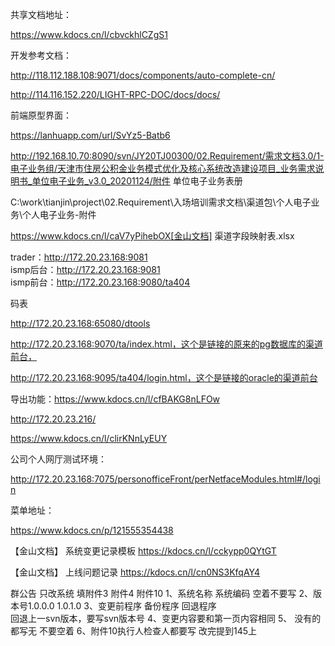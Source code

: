 共享文档地址：

https://www.kdocs.cn/l/cbvckhlCZgS1

开发参考文档：

http://118.112.188.108:9071/docs/components/auto-complete-cn/

http://114.116.152.220/LIGHT-RPC-DOC/docs/docs/

前端原型界面：

https://lanhuapp.com/url/SvYz5-Batb6



http://192.168.10.70:8090/svn/JY20TJ00300/02.Requirement/需求文档3.0/1-电子业务组/天津市住房公积金业务模式优化及核心系统改造建设项目_业务需求说明书_单位电子业务_v3.0_20201124/附件 单位电子业务表册



C:\work\tianjin\project\02.Requirement\入场培训需求文档\渠道包\个人电子业务\个人电子业务-附件



https://www.kdocs.cn/l/caV7yPihebOX[金山文档] 渠道字段映射表.xlsx



trader：http://172.20.23.168:9081          
ismp后台：http://172.20.23.168:9081       
ismp前台：http://172.20.23.168:9080/ta404

码表

http://172.20.23.168:65080/dtools



http://172.20.23.168:9070/ta/index.html，这个是链接的原来的pg数据库的渠道前台，

http://172.20.23.168:9095/ta404/login.html，这个是链接的oracle的渠道前台

导出功能：https://www.kdocs.cn/l/cfBAKG8nLFOw



http://172.20.23.216/

https://www.kdocs.cn/l/clirKNnLyEUY

公司个人网厅测试环境：

http://172.20.23.168:7075/personofficeFront/perNetfaceModules.html#/login

菜单地址：

https://www.kdocs.cn/p/121555354438





【金山文档】 系统变更记录模板
https://kdocs.cn/l/cckypp0QYtGT



【金山文档】 上线问题记录
https://kdocs.cn/l/cn0NS3KfqAY4



群公告
只改系统 填附件3 附件4 附件10
1、系统名称 系统编码  空着不要写
2、版本号1.0.0.0  1.0.1.0
3、变更前程序  备份程序  回退程序  
回退上一svn版本，要写svn版本号
4、变更内容要和第一页内容相同
5、 没有的都写无 不要空着
6、附件10执行人检查人都要写
改完提到145上  
